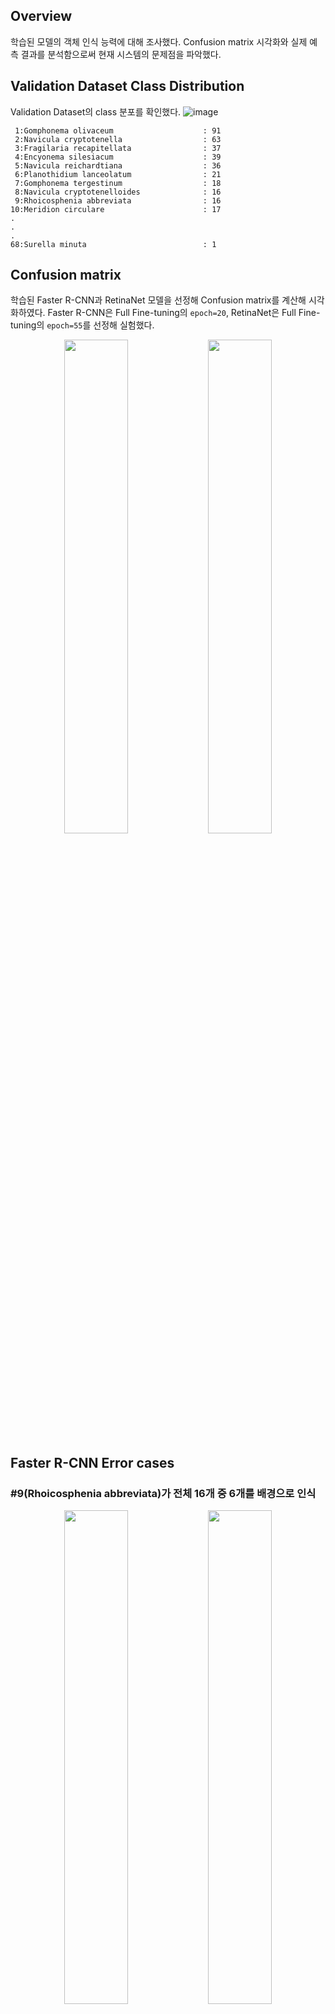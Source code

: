## Overview

학습된 모델의 객체 인식 능력에 대해 조사했다. Confusion matrix 시각화와 실제 예측 결과를 분석함으로써 현재 시스템의 문제점을 파악했다.

## Validation Dataset Class Distribution

Validation Dataset의 class 분포를 확인했다.
![image](https://github.com/user-attachments/assets/910a4cc4-e5e6-4086-8d4e-7e864433616d)

```
 1:Gomphonema olivaceum                    : 91
 2:Navicula cryptotenella                  : 63
 3:Fragilaria recapitellata                : 37
 4:Encyonema silesiacum                    : 39
 5:Navicula reichardtiana                  : 36
 6:Planothidium lanceolatum                : 21
 7:Gomphonema tergestinum                  : 18
 8:Navicula cryptotenelloides              : 16
 9:Rhoicosphenia abbreviata                : 16
10:Meridion circulare                      : 17
.
.
.
68:Surella minuta                          : 1
```

## Confusion matrix

학습된 Faster R-CNN과 RetinaNet 모델을 선정해 Confusion matrix를 계산해 시각화하였다.
Faster R-CNN은 Full Fine-tuning의 `epoch=20`, RetinaNet은 Full Fine-tuning의 `epoch=55`를 선정해 실험했다.

<p align="center">
 <img src="https://github.com/user-attachments/assets/510942b9-3525-456a-aec4-667673a7a822" width="45%"/>
 <img src="https://github.com/user-attachments/assets/4c2c64c4-1419-40d0-ad39-f570ec600bf9" width="45%"/>
</p>

## Faster R-CNN Error cases

### #9(Rhoicosphenia abbreviata)가 전체 16개 중 6개를 배경으로 인식

<p align="center">
 <img src="https://github.com/user-attachments/assets/3f728bbc-03ac-4557-8ad7-4c5fbe5080db" width="45%"/>
 <img src="https://github.com/user-attachments/assets/3c65abc6-64fd-446c-880d-a2020d0242d2" width="45%"/>
</p>

<p align="center">
 <img src="https://github.com/user-attachments/assets/3e9d9c1c-9940-4081-baae-bd1c926eb01f" width="45%"/>
 <img src="https://github.com/user-attachments/assets/b46edaf3-7b44-4485-b0df-cb3699dce622" width="45%"/>
</p>

## RetinaNet Error cases
